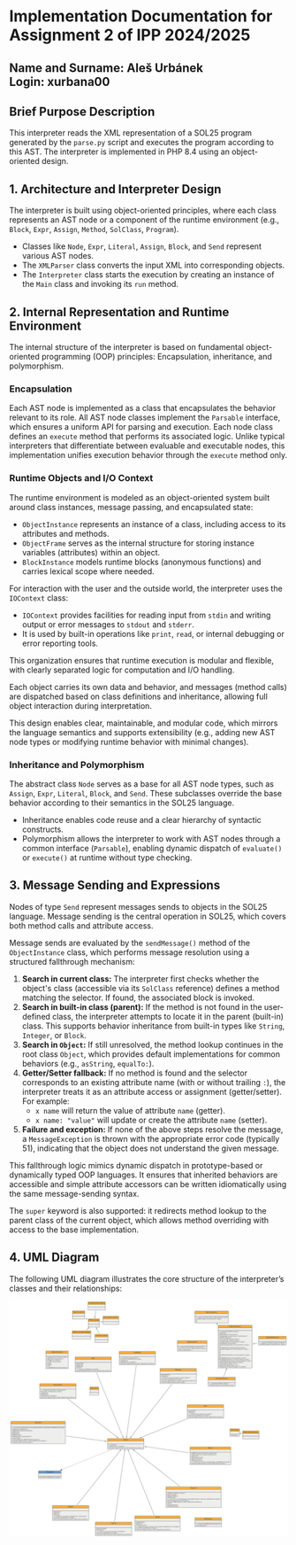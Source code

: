 # Implementation Documentation for Assignment 2 of IPP 2024/2025

**Name and Surname:** Aleš Urbánek  
**Login:** xurbana00
---

## Brief Purpose Description

This interpreter reads the XML representation of a SOL25 program generated by the `parse.py` script and executes the
program according to this AST. The interpreter is implemented in PHP 8.4 using an object-oriented design.

## 1. Architecture and Interpreter Design

The interpreter is built using object-oriented principles, where each class represents an AST node or a component of the
runtime environment (e.g., `Block`, `Expr`, `Assign`, `Method`, `SolClass`, `Program`).

- Classes like `Node`, `Expr`, `Literal`, `Assign`, `Block`, and `Send` represent various AST nodes.
- The `XMLParser` class converts the input XML into corresponding objects.
- The `Interpreter` class starts the execution by creating an instance of the `Main` class and invoking its `run`
  method.

## 2. Internal Representation and Runtime Environment

The internal structure of the interpreter is based on fundamental object-oriented programming (OOP) principles:
Encapsulation, inheritance, and polymorphism.

### Encapsulation

Each AST node is implemented as a class that encapsulates the behavior relevant to its role. All AST node classes
implement the `Parsable` interface, which ensures a uniform API for parsing and execution. Each node class defines an
`execute` method that performs its associated logic. Unlike typical interpreters that differentiate between evaluable
and executable nodes, this implementation unifies execution behavior through the `execute` method only.

### Runtime Objects and I/O Context

The runtime environment is modeled as an object-oriented system built around class instances, message passing, and
encapsulated state:

- `ObjectInstance` represents an instance of a class, including access to its attributes and methods.
- `ObjectFrame` serves as the internal structure for storing instance variables (attributes) within an object.
- `BlockInstance` models runtime blocks (anonymous functions) and carries lexical scope where needed.

For interaction with the user and the outside world, the interpreter uses the `IOContext` class:

- `IOContext` provides facilities for reading input from `stdin` and writing output or error messages to `stdout` and
  `stderr`.
- It is used by built-in operations like `print`, `read`, or internal debugging or error reporting tools.

This organization ensures that runtime execution is modular and flexible, with clearly separated logic for computation
and I/O handling.

Each object carries its own data and behavior, and messages (method calls) are dispatched based on class definitions and
inheritance, allowing full object interaction during interpretation.

This design enables clear, maintainable, and modular code, which mirrors the language semantics and supports
extensibility (e.g., adding new AST node types or modifying runtime behavior with minimal changes).

### Inheritance and Polymorphism

The abstract class `Node` serves as a base for all AST node types, such as `Assign`, `Expr`, `Literal`, `Block`, and
`Send`. These subclasses override the base behavior according to their semantics in the SOL25 language.

- Inheritance enables code reuse and a clear hierarchy of syntactic constructs.
- Polymorphism allows the interpreter to work with AST nodes through a common interface (`Parsable`), enabling dynamic
  dispatch of `evaluate()` or `execute()` at runtime without type checking.

## 3. Message Sending and Expressions

Nodes of type `Send` represent messages sends to objects in the SOL25 language. Message sending is the central operation
in SOL25, which covers both method calls and attribute access.

Message sends are evaluated by the `sendMessage()` method of the `ObjectInstance` class, which performs message
resolution using a structured fallthrough mechanism:

1. **Search in current class:** The interpreter first checks whether the object's class (accessible via its `SolClass`
   reference) defines a method matching the selector. If found, the associated block is invoked.
2. **Search in built-in class (parent):** If the method is not found in the user-defined class, the interpreter attempts
   to locate it in the parent (built-in) class. This supports behavior inheritance from built-in types like `String`,
   `Integer`, or `Block`.
3. **Search in `Object`:** If still unresolved, the method lookup continues in the root class `Object`, which provides
   default implementations for common behaviors (e.g., `asString`, `equalTo:`).
4. **Getter/Setter fallback:** If no method is found and the selector corresponds to an existing attribute name (with or
   without trailing `:`), the interpreter treats it as an attribute access or assignment (getter/setter). For example:
    - `x name` will return the value of attribute `name` (getter).
    - `x name: "value"` will update or create the attribute `name` (setter).
5. **Failure and exception:** If none of the above steps resolve the message, a `MessageException` is thrown with the
   appropriate error code (typically 51), indicating that the object does not understand the given message.

This fallthrough logic mimics dynamic dispatch in prototype-based or dynamically typed OOP languages. It ensures that
inherited behaviors are accessible and simple attribute accessors can be written idiomatically using the same
message-sending syntax.

The `super` keyword is also supported: it redirects method lookup to the parent class of the current object, which
allows method overriding with access to the base implementation.

## 4. UML Diagram

The following UML diagram illustrates the core structure of the interpreter’s classes and their relationships:

![UML Diagram](uml_diagram.png)
